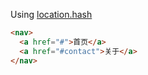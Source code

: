 Using [location.hash](https://developer.mozilla.org/en-US/docs/Web/API/Location/hash)

```html
<nav>
  <a href="#">首页</a>
  <a href="#contact">关于</a>
</nav>
```
